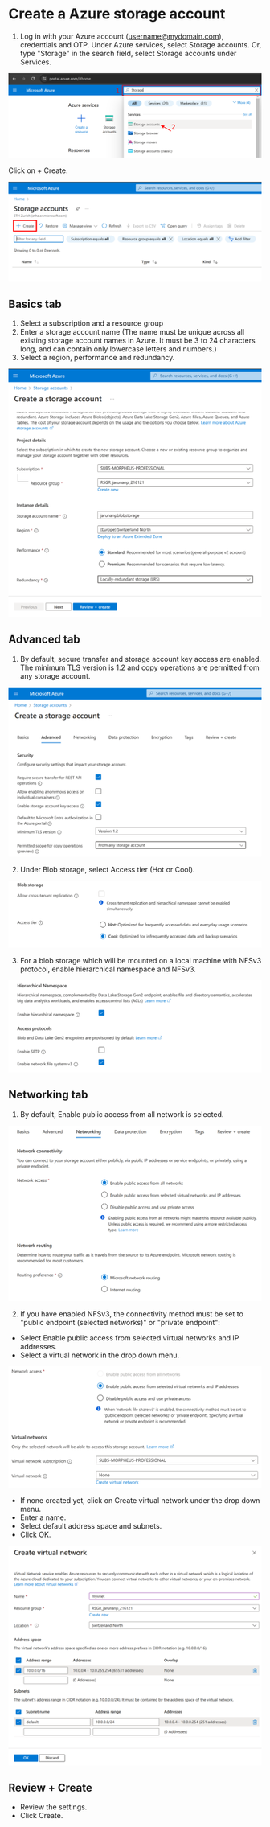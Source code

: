 # Create a Azure storage account

1. Log in with your Azure account (username@mydomain.com), credentials and OTP.
Under Azure services, select Storage accounts. Or, type "Storage" in the search field, select Storage accounts under Services.

![](https://github.com/sysadminrepo/Procedures/blob/main/Cloud%20Services/Microsoft%20Azure/Assets/1-storage-service.png)

Click on + Create.

![](https://github.com/sysadminrepo/Procedures/blob/main/Cloud%20Services/Microsoft%20Azure/Assets/2-create_account.png)

## Basics tab
1. Select a subscription and a resource group 
2. Enter a storage account name (The name must be unique across all existing storage account names in Azure. It must be 3 to 24 characters long, and can contain only lowercase letters and numbers.)
3. Select a region, performance and redundancy.

![](https://github.com/sysadminrepo/Procedures/blob/main/Cloud%20Services/Microsoft%20Azure/Assets/3-enter_infos.png)

## Advanced tab
1. By default, secure transfer and storage account key access are enabled. The minimum TLS version is 1.2 and copy operations are permitted from any storage account.

![](https://github.com/sysadminrepo/Procedures/blob/main/Cloud%20Services/Microsoft%20Azure/Assets/4-advanced_tab1.png)

2. Under Blob storage, select Access tier (Hot or Cool).

![](https://github.com/sysadminrepo/Procedures/blob/main/Cloud%20Services/Microsoft%20Azure/Assets/5-advanced_tab_blobcooltier.png)

3. For a blob storage which will be mounted on a local machine with NFSv3 protocol, enable hierarchical namespace and NFSv3.

![](https://github.com/sysadminrepo/Procedures/blob/main/Cloud%20Services/Microsoft%20Azure/Assets/6-advanced_tab_nfsv3.png)

## Networking tab
1. By default, Enable public access from all network is selected.

![](https://github.com/sysadminrepo/Procedures/blob/main/Cloud%20Services/Microsoft%20Azure/Assets/7-Screenshot%20from%202024-04-05%2010-58-36.png)

2. If you have enabled NFSv3, the connectivity method must be set to "public endpoint (selected networks)" or "private endpoint":

* Select Enable public access from selected virtual networks and IP addresses.
* Select a virtual network in the drop down menu.

![](https://github.com/sysadminrepo/Procedures/blob/main/Cloud%20Services/Microsoft%20Azure/Assets/8-Screenshot-from-2024-04-05%2011-35-56.png)

* If none created yet, click on Create virtual network under the drop down menu.
* Enter a name.
* Select default address space and subnets.
* Click OK.

![](https://github.com/sysadminrepo/Procedures/blob/main/Cloud%20Services/Microsoft%20Azure/Assets/9-create-virtual-network.png)

## Review + Create
* Review the settings.
* Click Create.
